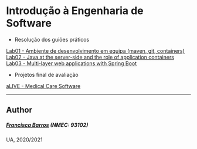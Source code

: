 # Introdução à Engenharia de Software
- Resolução dos guiões práticos

[Lab01 - Ambiente de desenvolvimento em equipa (maven, git, containers)](https://github.com/itskikat/pratica-ies/tree/master/lab01)
<br>
[Lab02 - Java at the server-side and the role of application containers](https://github.com/itskikat/pratica-ies/tree/master/lab02)
<br>
[Lab03 - Multi-layer web applications with Spring Boot](https://github.com/itskikat/pratica-ies/tree/master/lab03)

- Projetos final de avaliação

[aLIVE - Medical Care Software](https://github.com/itskikat/pratica-ies/tree/master/projeto)



----------
## Author
##### [Francisca Barros](https://github.com/itskikat/) (NMEC: 93102)

UA, 2020/2021
